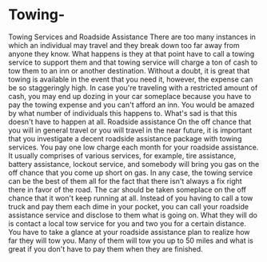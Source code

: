 # Towing-
  Towing Services and Roadside Assistance   There are too many instances in which an individual may travel and they break down too far away from anyone they know. What happens is they at that point have to call a towing service to support them and that towing service will charge a ton of cash to tow them to an inn or another destination.   Without a doubt, it is great that towing is available in the event that you need it, however, the expense can be so staggeringly high. In case you're traveling with a restricted amount of cash, you may end up dozing in your car someplace because you have to pay the towing expense and you can't afford an inn. You would be amazed by what number of individuals this happens to. What's sad is that this doesn't have to happen at all.   Roadside assistance   On the off chance that you will in general travel or you will travel in the near future, it is important that you investigate a decent roadside assistance package with towing services. You pay one low charge each month for your roadside assistance. It usually comprises of various services, for example, tire assistance, battery assistance, lockout service, and somebody will bring you gas on the off chance that you come up short on gas. In any case, the towing service can be the best of them all for the fact that there isn't always a fix right there in favor of the road. The car should be taken someplace on the off chance that it won't keep running at all.   Instead of you having to call a tow truck and pay them each dime in your pocket, you can call your roadside assistance service and disclose to them what is going on. What they will do is contact a local tow service for you and two you for a certain distance. You have to take a glance at your roadside assistance plan to realize how far they will tow you. Many of them will tow you up to 50 miles and what is great if you don't have to pay them when they are finished.

